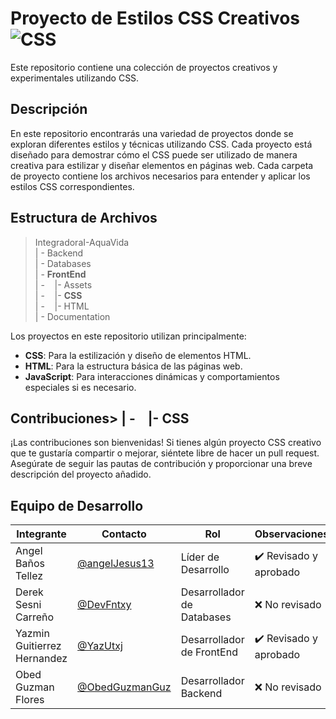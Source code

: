 # Proyecto de Estilos CSS Creativos  ![CSS](    https://img.shields.io/badge/CSS-239120?&style=for-the-badge&logo=css3&logoColor=white)


Este repositorio contiene una colección de proyectos creativos y experimentales utilizando CSS.

## Descripción

En este repositorio encontrarás una variedad de proyectos donde se exploran diferentes estilos y técnicas utilizando CSS. Cada proyecto está diseñado para demostrar cómo el CSS puede ser utilizado de manera creativa para estilizar y diseñar elementos en páginas web.
Cada carpeta de proyecto contiene los archivos necesarios para entender y aplicar los estilos CSS correspondientes.

## Estructura de Archivos

> IntegradoraI-AquaVida<br>
> | - Backend <br> 
> | - Databases<br>
> | - **FrontEnd** <br>
> | -&nbsp;&nbsp;&nbsp;&nbsp;|- Assets<br>
> | -&nbsp;&nbsp;&nbsp;&nbsp;|- **CSS**<br>
> | -&nbsp;&nbsp;&nbsp;&nbsp;|- HTML<br>
> | - Documentation<br>

Los proyectos en este repositorio utilizan principalmente:

- **CSS**: Para la estilización y diseño de elementos HTML.
- **HTML**: Para la estructura básica de las páginas web.
- **JavaScript**: Para interacciones dinámicas y comportamientos especiales si es necesario.

## Contribuciones> | -&nbsp;&nbsp;&nbsp;&nbsp;|- CSS<br>

¡Las contribuciones son bienvenidas! Si tienes algún proyecto CSS creativo que te gustaría compartir o mejorar, siéntete libre de hacer un pull request. Asegúrate de seguir las pautas de contribución y proporcionar una breve descripción del proyecto añadido.

## Equipo de Desarrollo

|Integrante|Contacto|Rol|Observaciones|
|------------|--------|---|---|
|Angel Baños Tellez|[@angelJesus13](https://github.com/angelJesus13)|Líder de Desarrollo|✔️ Revisado y aprobado|
|Derek Sesni Carreño|[@DevFntxy](https://github.com/DevFntxy)|Desarrollador de Databases|❌ No revisado|
|Yazmin Guitierrez Hernandez|[@YazUtxj](https://github.com/YazUtxj)|Desarrollador de FrontEnd|✔️  Revisado y aprobado|
|Obed Guzman Flores|[@ObedGuzmanGuz](https://github.com/ObedGuzmanGuz)|Desarrollador Backend|❌ No revisado|